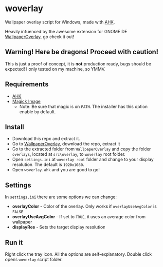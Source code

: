 # woverlay
Wallpaper overlay script for Windows, made with [AHK](https://www.autohotkey.com/).

Heavily infuenced by the awesome extension for GNOME DE [WallpaperOverlay](https://github.com/rishuinfinity/WallpaperOverlay), go check it out!

## Warning! Here be dragons! Proceed with caution!
This is just a proof of concept, it is **not** production ready, bugs should be expected! I only tested on my machine, so YMMV.

## Requirements
- [AHK](https://www.autohotkey.com/)
- [Magick Image](https://imagemagick.org/)
  - Note: Be sure that magic is on ```PATH```. The installer has this option enable by default.

## Install
- Download this repo and extract it.
- Go to [WallpaperOverlay](https://github.com/rishuinfinity/WallpaperOverlay), download the repo, extract it
- Go to the extracted folder from ```WallpaperOverlay``` and copy the folder ```overlays```, located at ```src\overlay```, to ```woverlay``` root folder.
- Open ```settings.ini``` at ```woverlay root``` folder and change to your display resolution. The default is ```1920x1080```.
- Open ```woverlay.ahk``` and you are good to go!

## Settings
In ```settings.ini``` there are some options we can change:
- **overlayColor** - Color of the overlay. Only works if ```overlayUseAvgColor``` is ```FALSE```
- **overlayUseAvgColor** - If set to ```TRUE```, it uses an average color from wallpaper
- **displayRes** - Sets the target display resolution

## Run it
Right click the tray icon. All the options are self-explanatory. Double click opens ```woverlay``` script folder.
